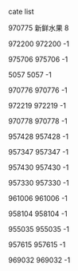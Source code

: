 cate list

970775 新鲜水果 8

972200 972200 -1

975706 975706 -1

5057 5057 -1

970776 970776 -1

972219 972219 -1

970778 970778 -1

957428 957428 -1

957347 957347 -1

957430 957430 -1

957330 957330 -1

961006 961006 -1

958104 958104 -1

955035 955035 -1

957615 957615 -1

969032 969032 -1

